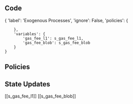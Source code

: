 ## Code

{
        'label': 'Exogenous Processes',
        'ignore': False, 
        'policies': {

        },
        'variables': {
            'gas_fee_l1': s_gas_fee_l1,
            'gas_fee_blob': s_gas_fee_blob
        }
    }

## Policies

## State Updates

[[s_gas_fee_l1]]
[[s_gas_fee_blob]]